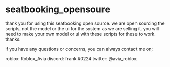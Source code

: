 # seatbooking_opensoure

thank you for using this seatbooking open source. we are open sourcing the scripts, not the model or the ui for the system as we are selling it. you will need to make your own
model or ui with these scripts for these to work. thanks.

if you have any questions or concerns, you can always contact me on;

roblox: Roblox_Avia
discord: frank.#0224
twitter: @avia_roblox
